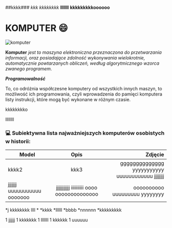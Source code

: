 ##kkkk###
*kkk*
_kkkkkkkk_
**lllllll**
**kkkkkkkkkoooooo**
# KOMPUTER :smile:

![komputer](pics/komputer1.jpg)

**Komputer** *jest to maszyna elektroniczna przeznaczona do przetwarzania informacji, oraz posiadające zdolność wykonywania wielokrotnie, automatycznie powtarzanych obliczeń, według algorytmicznego wzorca zwanego programem.*

**_Programowalność_**

To, co odróżnia współczesne komputery od wszystkich innych maszyn, to możliwość ich programowania, czyli wprowadzenia do pamięci komputera listy instrukcji, które mogą być wykonane w różnym czasie.

kkkkkkkko

llllllll
### :computer: Subiektywna lista najważniejszych komputerów osobistych w historii:
| Model      | Opis           | Zdjęcie  |
| ------------- |:-------------:| -----:|
|kkkk2|kkk3|gggggggggggggg yyyyyyyyyyy uuuuuuuuuuuu jjjjjjjj|
|jjjjjjj uuuuuuuuuuu ooooooo | jjjjjjjjjjj iiiiiiiiii oooo   oooooooooooooo| oooooooooo uuuuuuuuu yyyyyyyy|
*j kkkkkkkk llll *
*kkkk
*llllll
*bbbb
  *nnnnnn
  *kkkkkkkkk


1 jjjjjj
1 kkkkkkk
1 lllllll
 1 kkkkkk
 1 uuuuuu
